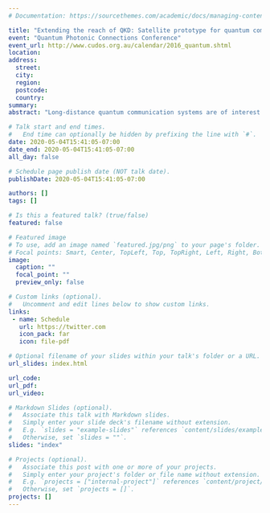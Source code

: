 ```yaml
---
# Documentation: https://sourcethemes.com/academic/docs/managing-content/

title: "Extending the reach of QKD: Satellite prototype for quantum communication"
event: "Quantum Photonic Connections Conference"
event_url: http://www.cudos.org.au/calendar/2016_quantum.shtml
location:
address:
  street:
  city:
  region:
  postcode:
  country:
summary:
abstract: "Long-distance quantum communication systems are of interest for commercial and fundamental scientific projects. Currently, the link length of these systems is limited by optical fiber losses or free-space line of sight. Our goal is to use low earth orbit satellites as a relay, enabling distant locations to establish a link and exchange quantum systems, including those that were too far apart to link previously. In this talk, I will describe our progress towards a proposed quantum receiver satellite payload that has a passive polarization analyzer to detect photons sent from ground stations. We have designed and constructed prototypes of the QEYSSAT (Quantum EncrYption and Science SATellite) payload with commercial and government assistance. These prototypes comprise almost the entire system needed for a form-fit-function payload and ground station. I will present tests of our system in realistic scenarios representing the environments it will face. In particular, I will present the latest results of testing this system in an aircraft. Finally, I will also identify remaining challenges for practical long distance quantum communication."

# Talk start and end times.
#   End time can optionally be hidden by prefixing the line with `#`.
date: 2020-05-04T15:41:05-07:00
date_end: 2020-05-04T15:41:05-07:00
all_day: false

# Schedule page publish date (NOT talk date).
publishDate: 2020-05-04T15:41:05-07:00

authors: []
tags: []

# Is this a featured talk? (true/false)
featured: false

# Featured image
# To use, add an image named `featured.jpg/png` to your page's folder. 
# Focal points: Smart, Center, TopLeft, Top, TopRight, Left, Right, BottomLeft, Bottom, BottomRight.
image:
  caption: ""
  focal_point: ""
  preview_only: false

# Custom links (optional).
#   Uncomment and edit lines below to show custom links.
links:
 - name: Schedule
   url: https://twitter.com
   icon_pack: far
   icon: file-pdf

# Optional filename of your slides within your talk's folder or a URL.
url_slides: index.html

url_code:
url_pdf:
url_video:

# Markdown Slides (optional).
#   Associate this talk with Markdown slides.
#   Simply enter your slide deck's filename without extension.
#   E.g. `slides = "example-slides"` references `content/slides/example-slides.md`.
#   Otherwise, set `slides = ""`.
slides: "index"

# Projects (optional).
#   Associate this post with one or more of your projects.
#   Simply enter your project's folder or file name without extension.
#   E.g. `projects = ["internal-project"]` references `content/project/deep-learning/index.md`.
#   Otherwise, set `projects = []`.
projects: []
---
```

